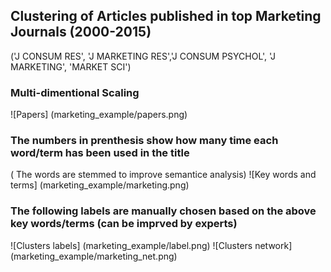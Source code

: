 ## Clustering of Articles published in top Marketing Journals (2000-2015)
('J CONSUM RES', 'J MARKETING RES','J CONSUM PSYCHOL', 'J MARKETING', 'MARKET SCI')

### Multi-dimentional Scaling
![Papers] (marketing_example/papers.png)

### The numbers in prenthesis show how many time each word/term has been used in the title
( The words are stemmed to improve semantice analysis)
![Key words and terms] (marketing_example/marketing.png)

### The following labels are manually chosen based on the above key words/terms (can be imprved by experts)
![Clusters labels] (marketing_example/label.png)
![Clusters network] (marketing_example/marketing_net.png)





